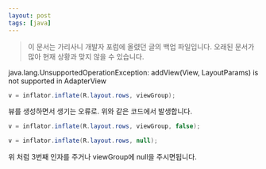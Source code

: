 ```yaml
---
layout: post
tags: [java]
---
```


> 이 문서는 가리사니 개발자 포럼에 올렸던 글의 백업 파일입니다.
오래된 문서가 많아 현재 상황과 맞지 않을 수 있습니다.


java.lang.UnsupportedOperationException: addView(View, LayoutParams) is not supported in AdapterView

``` java
v = inflator.inflate(R.layout.rows, viewGroup);
```
뷰를 생성하면서 생기는 오류로.
위와 같은 코드에서 발생합니다.

``` java
v = inflator.inflate(R.layout.rows, viewGroup, false);
```
``` java
v = inflator.inflate(R.layout.rows, null);
```
위 처럼 3번째 인자를 주거나 viewGroup에 null을 주시면됩니다.